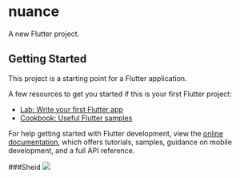 # nuance

A new Flutter project.

## Getting Started

This project is a starting point for a Flutter application.

A few resources to get you started if this is your first Flutter project:

- [Lab: Write your first Flutter app](https://docs.flutter.dev/get-started/codelab)
- [Cookbook: Useful Flutter samples](https://docs.flutter.dev/cookbook)

For help getting started with Flutter development, view the
[online documentation](https://docs.flutter.dev/), which offers tutorials,
samples, guidance on mobile development, and a full API reference.

###Sheid
<img src="[https://img.shields.io/badge/-{言語、フレームワーク名など}-{シールドのカラーコード}.svg?logo=next.js&style={バッチのスタイル}&logoColor={ロゴのカラーコード}](https://camo.qiitausercontent.com/f4ab89843c821caa42338acacbefba3dd71dd0e3/68747470733a2f2f696d672e736869656c64732e696f2f62616467652f2d4e6f64652e6a732d3030303030302e7376673f6c6f676f3d6e6f64652e6a73267374796c653d666f722d7468652d6261646765)">

